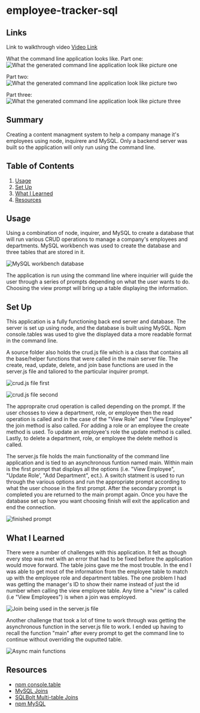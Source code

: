 # employee-tracker-sql

## Links
Link to walkthrough video [Video Link](https://drive.google.com/file/d/1d6P9nFZTJyfAEws1y9G8UdExHvlYrN_L/view)

What the command line application looks like. 
Part one: ![What the generated command line application look like picture one](pictures/Finished-1.png)

Part two: ![What the generated command line application look like picture two](pictures/finished-2.png)

Part three: ![What the generated command line application look like picture three](pictures/finished-3.png)

## Summary
Creating a content managment system to help a company manage it's employees using node, inquirere and MySQL. Only a backend server was built so the application will only run using the command line.  

## Table of Contents
1. [Usage](#usage)
2. [Set Up](#set-up)
3. [What I Learned](#what-i-learned)
4. [Resources](#resources)

## Usage
Using a combination of node, inquirer, and MySQL to create a database that will run various CRUD operations to manage a company's employees and departments. MySQL workbench was used to create the database and three tables that are stored in it. 

![MySQL workbench database](pictures/mysql-workbench.png)

The application is run using the command line where inquirier will guide the user through a series of prompts depending on what the user wants to do. Choosing the view prompt will bring up a table displaying the information. 

## Set Up
This application is a fully functioning back end server and database. The server is set up using node, and the database is built using MySQL. Npm console.tables was used to give the displayed data a more readable format in the command line. 

A source folder also holds the crud.js file which is a class that contains all the base/helper functions that were called in the main server file. The create, read, update, delete, and join base functions are used in the server.js file and taliored to the particular inquirer prompt.

![crud.js file first](pictures/crud-1.png)

![crud.js file second](pictures/crud-2.png)

The appropraite crud operation is called depending on the prompt. If the user chosses to view a department, role, or employee then the read operation is called and in the case of the "View Role" and "View Employee" the join method is also called.
For adding a role or an employee the create method is used. To update an employee's role the update method is called. Lastly, to delete a department, role, or employee the delete method is called. 

The server.js file holds the main functionality of the command line application and is tied to an asynchronous funtion named main. Within main is the first prompt that displays all the options (i.e. "View Employee", "Update Role', "Add Department", ect.). A switch statment is used to run through the various options and run the appropriate prompt according to what the user choose in the first prompt. After the secondary prompt is completed you are returned to the main prompt again. Once you have the database set up how you want choosing finish will exit the application and end the connection. 

![finished prompt](pictures/done.png)

## What I Learned
There were a number of challenges with this application. It felt as though every step was met with an error that had to be fixed before the application would move forward. The table joins gave me the most trouble. In the end I was able to get most of the information from the employee table to match up with the employee role and department tables. The one problem I had was getting the manager's ID to show their name instead of just the id number when calling the view employee table. Any time a "view" is called (i.e "View Employees") is when a join was employed.  

![Join being used in the server.js file](pictures/join-used.png)

Another challenge that took a lot of time to work through was getting the asynchronous function in the server.js file to work. I ended up having to recall the function "main" after every prompt to get the command line to continue without overriding the ouputted table. 

![Async main functions](pictures/bring-me-back.png)

## Resources
* [npm console.table](https://www.npmjs.com/package/console.table)
* [MySQL Joins](https://www.techonthenet.com/mysql/joins.php#:~:text=MySQL%20JOINS%20are%20used%20to,or%20sometimes%20called%20simple%20join)
* [SQLBolt Multi-table Joins](https://sqlbolt.com/lesson/select_queries_with_joins)
* [npm MySQL](https://www.npmjs.com/package/mysql) 